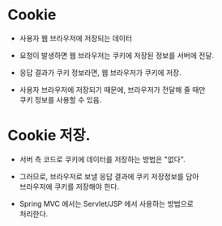 # Cookie

* 사용자 웹 브라우저에 저장되는 데이터  


* 요청이 발생하면 웹 브라우저는 쿠키에 저장된 정보를 서버에 전달.


* 응답 결과가 쿠키 정보라면, 웹 브라우저가 쿠키에 저장.


* 사용자 브라우저에 저장되기 때문에, 브라우저가 전달해 줄 때만   
  쿠키 정보를 사용할 수 있음.
  
# Cookie 저장.

* 서버 측 코드로 쿠키에 데이터를 저장하는 방법은 "없다".


* 그러므로, 브라우저로 보낼 응답 결과에 쿠키 저장정보를 담아  
브라우저에 쿠키를 저장해야 한다.
  

* Spring MVC 에서는 Servlet/JSP 에서 사용하는 방법으로   
  처리한다.